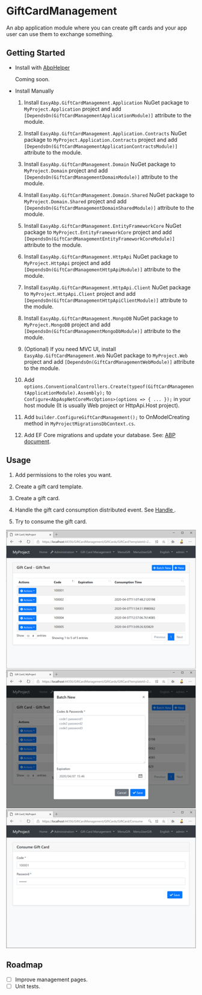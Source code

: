 # GiftCardManagement
An abp application module where you can create gift cards and your app user can use them to exchange something.

## Getting Started

* Install with [AbpHelper](https://github.com/EasyAbp/AbpHelper.GUI)

    Coming soon.

* Install Manually

    1. Install `EasyAbp.GiftCardManagement.Application` NuGet package to `MyProject.Application` project and add `[DependsOn(GiftCardManagementApplicationModule)]` attribute to the module.

    1. Install `EasyAbp.GiftCardManagement.Application.Contracts` NuGet package to `MyProject.Application.Contracts` project and add `[DependsOn(GiftCardManagementApplicationContractsModule)]` attribute to the module.

    1. Install `EasyAbp.GiftCardManagement.Domain` NuGet package to `MyProject.Domain` project and add `[DependsOn(GiftCardManagementDomainModule)]` attribute to the module.

    1. Install `EasyAbp.GiftCardManagement.Domain.Shared` NuGet package to `MyProject.Domain.Shared` project and add `[DependsOn(GiftCardManagementDomainSharedModule)]` attribute to the module.

    1. Install `EasyAbp.GiftCardManagement.EntityFrameworkCore` NuGet package to `MyProject.EntityFrameworkCore` project and add `[DependsOn(GiftCardManagementEntityFrameworkCoreModule)]` attribute to the module.

    1. Install `EasyAbp.GiftCardManagement.HttpApi` NuGet package to `MyProject.HttpApi` project and add `[DependsOn(GiftCardManagementHttpApiModule)]` attribute to the module.

    1. Install `EasyAbp.GiftCardManagement.HttpApi.Client` NuGet package to `MyProject.HttpApi.Client` project and add `[DependsOn(GiftCardManagementHttpApiClientModule)]` attribute to the module.

    1. Install `EasyAbp.GiftCardManagement.MongoDB` NuGet package to `MyProject.MongoDB` project and add `[DependsOn(GiftCardManagementMongoDbModule)]` attribute to the module.

    1. (Optional) If you need MVC UI, install `EasyAbp.GiftCardManagement.Web` NuGet package to `MyProject.Web` project and add `[DependsOn(GiftCardManagementWebModule)]` attribute to the module.
    
    1. Add `options.ConventionalControllers.Create(typeof(GiftCardManagementApplicationModule).Assembly);` to `Configure<AbpAspNetCoreMvcOptions>(options => { ... });` in your host module (It is usually Web project or HttpApi.Host project).
    
    1. Add `builder.ConfigureGiftCardManagement();` to OnModelCreating method in `MyProjectMigrationsDbContext.cs`.

    1. Add EF Core migrations and update your database. See: [ABP document](https://docs.abp.io/en/abp/latest/Tutorials/Part-1?UI=MVC#add-new-migration-update-the-database).

## Usage

1. Add permissions to the roles you want.

1. Create a gift card template.

1. Create a gift card.

1. Handle the gift card consumption distributed event. See [Handle ](doc/Handle-Consumption-Event.md).

1. Try to consume the gift card.

![GiftCards](doc/images/GiftCards.png)
![BatchCreate](doc/images/BatchCreate.png)
![Consumption](doc/images/Consumption.png)

## Roadmap

- [ ] Improve management pages.
- [ ] Unit tests.
